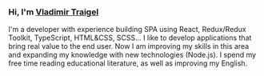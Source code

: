 ### Hi, I'm [Vladimir Traigel](https://www.linkedin.com/in/vladimir-traihel/)
I'm a developer with experience building SPA using React, Redux/Redux Toolkit, TypeScript, HTML&CSS, SCSS... I like to develop applications that bring real value to the end user. Now I am improving my skills in this area and expanding my knowledge with new technologies (Node.js). I spend my free time reading educational literature, as well as improving my English.
